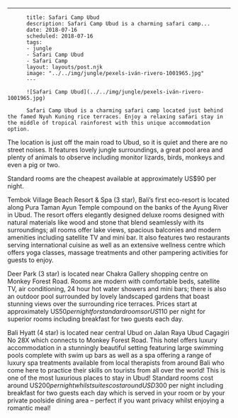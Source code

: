 ---
          title: Safari Camp Ubud
          description: Safari Camp Ubud is a charming safari camp...
          date: 2018-07-16
          scheduled: 2018-07-16
          tags:
          - jungle
          - Safari Camp Ubud
          - Safari Camp
          layout: layouts/post.njk
          image: "../../img/jungle/pexels-iván-rivero-1001965.jpg"
          ---
          
          ![Safari Camp Ubud](../../img/jungle/pexels-iván-rivero-1001965.jpg)
          
          Safari Camp Ubud is a charming safari camp located just behind the famed Nyuh Kuning rice terraces. Enjoy a relaxing safari stay in the middle of tropical rainforest with this unique accommodation option.

The location is just off the main road to Ubud, so it is quiet and there are no street noises. It features lovely jungle surroundings, a great pool area and plenty of animals to observe including monitor lizards, birds, monkeys and even a pig or two.

Standard rooms are the cheapest available at approximately US$90 per night.

Tembok Village Beach Resort & Spa (3 star), Bali’s first eco-resort is located along Pura Taman Ayun Temple compound on the banks of the Ayung River in Ubud. The resort offers elegantly designed deluxe rooms designed with natural materials like wood and stone that blend seamlessly with its surroundings; all rooms offer lake views, spacious balconies and modern amenities including satellite TV and mini bar. It also features two restaurants serving international cuisine as well as an extensive wellness centre which offers yoga classes, massage treatments and other pampering activities for guests to enjoy.

Deer Park (3 star) is located near Chakra Gallery shopping centre on Monkey Forest Road. Rooms are modern with comfortable beds, satellite TV, air conditioning, 24 hour hot water showers and mini bars; there is also an outdoor pool surrounded by lovely landscaped gardens that boast stunning views over the surrounding rice terraces. Prices start at approximately US$50 per night for standard rooms or US$110 per night for superior rooms including breakfast for two guests each day.

Bali Hyatt (4 star) is located near central Ubud on Jalan Raya Ubud Cagagiri No 28X which connects to Monkey Forest Road. This hotel offers luxury accommodation in a stunningly beautiful setting featuring large swimming pools complete with swim up bars as well as a spa offering a range of luxury spa treatments available from local therapists from around Bali who come here to practice their skills on tourists from all over the world! This is one of the most luxurious places to stay in Ubud! Standard rooms cost around US$200 per night whilst suites cost around USD$300 per night including breakfast for two guests each day which is served in your room or by your private poolside dining area – perfect if you want privacy whilst enjoying a romantic meal!